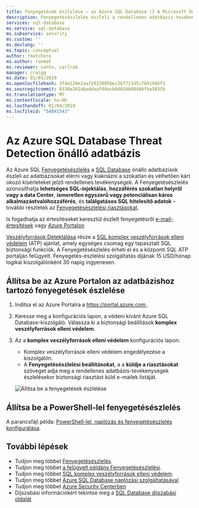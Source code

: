 ```yaml
---
title: Fenyegetések észlelése – az Azure SQL Database |} A Microsoft Docs
description: Fenyegetésészlelés észleli a rendellenes adatbázis-tevékenységek jelzi az adatbázis egy önálló adatbázis vagy a rugalmas készletet az esetleges biztonsági fenyegetéseket.
services: sql-database
ms.service: sql-database
ms.subservice: security
ms.custom: ''
ms.devlang: ''
ms.topic: conceptual
author: rmatchoro
ms.author: ronmat
ms.reviewer: vanto, carlrab
manager: craigg
ms.date: 01/03/2019
ms.openlocfilehash: 3f4a120e2aaf2925805bec26f721d5cfb4194bf1
ms.sourcegitcommit: 8330a262abaddaafd4acb04016b68486fba5835b
ms.translationtype: MT
ms.contentlocale: hu-HU
ms.lasthandoff: 01/04/2019
ms.locfileid: "54041543"
---
```

# <a name="azure-sql-database-threat-detection-for-single-database"></a>Az Azure SQL Database Threat Detection önálló adatbázis

Az Azure SQL [Fenyegetésészlelés](sql-database-threat-detection-overview.md) a [SQL Database](sql-database-technical-overview.md) önálló adatbázisok észleli az adatbázisokat elérni vagy kiaknázni a szokatlan és vélhetően kárt okozó kísérleteket jelző rendellenes tevékenységek. A Fenyegetésészlelés azonosíthatja **lehetséges SQL-injektálás**, **hozzáférés szokatlan helyről vagy a data Center**, **ismeretlen egyszerű vagy potenciálisan káros alkalmazástvalóhozzáférés**, és **találgatásos SQL hitelesítő adatok** – további részletek az [Fenyegetésészlelési riasztásokat](sql-database-threat-detection-overview.md#azure-sql-database-threat-detection-alerts).

Is fogadhatja az értesítéseket keresztül észlelt fenyegetésről [e-mail-értesítések](sql-database-threat-detection-overview.md#explore-anomalous-database-activities-upon-detection-of-a-suspicious-event) vagy [Azure Portalon](sql-database-threat-detection.md#explore-threat-detection-alerts-for-your-database-in-the-azure-portal)

[Veszélyforrások Detektálása](sql-database-threat-detection-overview.md) része a [SQL komplex veszélyforrások elleni védelem](sql-advanced-threat-protection.md) (ATP) ajánlat, amely egységes csomag egy tapasztalt SQL biztonsági funkciók. A Fenyegetésészlelés érheti el és a központi SQL ATP portálján felügyelt. Fenyegetés-észlelési szolgáltatás díjának 15 USD/hónap logikai kiszolgálónként 30 napig ingyenesen.

## <a name="set-up-threat-detection-for-your-database-in-the-azure-portal"></a>Állítsa be az Azure Portalon az adatbázishoz tartozó fenyegetések észlelése

1. Indítsa el az Azure Portalra a [ https://portal.azure.com ](https://portal.azure.com).
2. Keresse meg a konfigurációs lapon, a védeni kívánt Azure SQL Database-kiszolgáló. Válassza ki a biztonsági beállítások **komplex veszélyforrások elleni védelem**.
3. Az a **komplex veszélyforrások elleni védelem** konfigurációs lapon:

   - Komplex veszélyforrások elleni védelem engedélyezése a kiszolgálón.
   - A **Fenyegetésészlelési beállításokat**, a a **küldje a riasztásokat** szöveget adja meg a rendellenes adatbázis-tevékenységek észlelésekor biztonsági riasztást küld e-mailek listáját.
  
   ![Állítsa be a fenyegetések észlelése](./media/sql-database-threat-detection/set_up_threat_detection.png)

## <a name="set-up-threat-detection-using-powershell"></a>Állítsa be a PowerShell-lel fenyegetésészlelés

A parancsfájl példa: [PowerShell-lel, naplózás és fenyegetésészlelés konfigurálása](scripts/sql-database-auditing-and-threat-detection-powershell.md).

## <a name="next-steps"></a>További lépések

- Tudjon meg többet [Fenyegetésészlelés](sql-database-threat-detection-overview.md).
- Tudjon meg többet [a felügyelt példány Fenyegetésészlelési](sql-database-managed-instance-threat-detection.md).  
- Tudjon meg többet [SQL komplex veszélyforrások elleni védelem](sql-advanced-threat-protection.md).
- Tudjon meg többet [Azure SQL Database naplózási szolgáltatásával](sql-database-auditing.md)
- Tudjon meg többet [Azure Security Centerben](https://docs.microsoft.com/azure/security-center/security-center-intro)
- Díjszabási információkért tekintse meg a [SQL Database díjszabási oldalát](https://azure.microsoft.com/pricing/details/sql-database/)  
